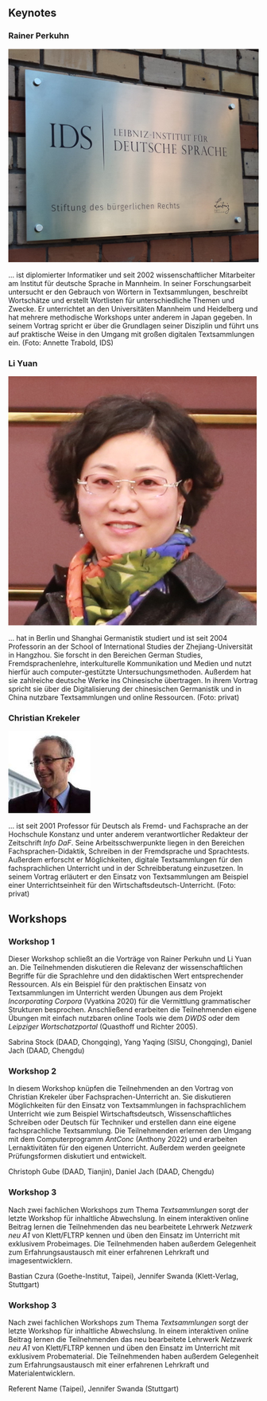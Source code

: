 ## Keynotes

### Rainer Perkuhn

<div class="containerImgBio">
  
  <div>
    <img src='images/img_ids.jpg' class='portrait'>
  </div>

  <p class="bio">
  ... ist diplomierter Informatiker und seit 2002 wissenschaftlicher Mitarbeiter am Institut für deutsche Sprache in Mannheim. In seiner Forschungsarbeit untersucht er den Gebrauch von Wörtern in Textsammlungen, beschreibt Wortschätze und erstellt Wortlisten für unterschiedliche Themen und Zwecke. Er unterrichtet an den Universitäten Mannheim und Heidelberg und hat mehrere methodische Workshops unter anderem in Japan gegeben. In seinem Vortrag spricht er über die Grundlagen seiner Disziplin und führt uns auf praktische Weise in den Umgang mit großen digitalen Textsammlungen ein. (Foto: Annette Trabold, IDS)
  </p>
</div>

### Li Yuan

<div class="containerImgBio">

  <div>
    <img src='images/img_li.jpg' class='portrait'>
  </div>
  
  <p class="bio">
  ... hat in Berlin und Shanghai Germanistik studiert und ist seit 2004 Professorin an der School of International Studies der Zhejiang-Universität in Hangzhou. Sie forscht in den Bereichen German Studies, Fremdsprachenlehre, interkulturelle Kommunikation und Medien und nutzt hierfür auch computer-gestützte Untersuchungsmethoden. Außerdem hat sie zahlreiche deutsche Werke ins Chinesische übertragen. In ihrem Vortrag spricht sie über die Digitalisierung der chinesischen Germanistik und in China nutzbare Textsammlungen und online Ressourcen. (Foto: privat)
  </p>
</div>

### Christian Krekeler

<div class="containerImgBio">

  <div>
    <img src='images/img_krekeler.jpg' class='portrait'>
  </div>
  
  <p class="bio">
  ... ist seit 2001 Professor für Deutsch als Fremd- und Fachsprache an der Hochschule Konstanz und unter anderem verantwortlicher Redakteur der Zeitschrift <i>Info DaF</i>. Seine Arbeitsschwerpunkte liegen in den Bereichen Fachsprachen-Didaktik, Schreiben in der Fremdsprache und Sprachtests. Außerdem erforscht er Möglichkeiten, digitale Textsammlungen für den fachsprachlichen Unterricht und in der Schreibberatung einzusetzen. In seinem Vortrag erläutert er den Einsatz von Textsammlungen am Beispiel einer Unterrichtseinheit für den Wirtschaftsdeutsch-Unterricht. (Foto: privat)
  </p>
</div>

## Workshops

### Workshop 1

Dieser Workshop schließt an die Vorträge von Rainer Perkuhn und Li Yuan an. Die Teilnehmenden diskutieren die Relevanz der wissenschaftlichen Begriffe für die Sprachlehre und den didaktischen Wert entsprechender Ressourcen. Als ein Beispiel für den praktischen Einsatz von Textsammlungen im Unterricht werden Übungen aus dem Projekt *Incorporating Corpora* (Vyatkina 2020) für die Vermittlung grammatischer Strukturen besprochen. Anschließend erarbeiten die Teilnehmenden eigene Übungen mit einfach nutzbaren online Tools wie dem *DWDS* oder dem *Leipziger Wortschatzportal* (Quasthoff und Richter 2005). 

Sabrina Stock (DAAD, Chongqing), Yang Yaqing (SISU, Chongqing), Daniel Jach (DAAD, Chengdu)  

### Workshop 2

In diesem Workshop knüpfen die Teilnehmenden an den Vortrag von Christian Krekeler über Fachsprachen-Unterricht an. Sie diskutieren Möglichkeiten für den Einsatz von Textsammlungen in fachsprachlichem Unterricht wie zum Beispiel Wirtschaftsdeutsch, Wissenschaftliches Schreiben oder Deutsch für Techniker und erstellen dann eine eigene fachsprachliche Textsammlung. Die Teilnehmenden erlernen den Umgang mit dem Computerprogramm *AntConc* (Anthony 2022) und erarbeiten Lernaktivitäten für den eigenen Unterricht. Außerdem werden geeignete Prüfungsformen diskutiert und entwickelt. 

Christoph Gube (DAAD, Tianjin), Daniel Jach (DAAD, Chengdu)

### Workshop 3

Nach zwei fachlichen Workshops zum Thema *Textsammlungen* sorgt der letzte Workshop für inhaltliche Abwechslung. In einem interaktiven online Beitrag lernen die Teilnehmenden das neu bearbeitete Lehrwerk *Netzwerk neu A1* von Klett/FLTRP kennen und üben den Einsatz im Unterricht mit exklusivem Probeimages. Die Teilnehmenden haben außerdem Gelegenheit zum Erfahrungsaustausch mit einer erfahrenen Lehrkraft und imagesentwicklern. 

Bastian Czura (Goethe-Institut, Taipei), Jennifer Swanda (Klett-Verlag, Stuttgart)

### Workshop 3

Nach zwei fachlichen Workshops zum Thema *Textsammlungen* sorgt der letzte Workshop für inhaltliche Abwechslung. In einem interaktiven online Beitrag lernen die Teilnehmenden das neu bearbeitete Lehrwerk *Netzwerk neu A1* von Klett/FLTRP kennen und üben den Einsatz im Unterricht mit exklusivem Probematerial. Die Teilnehmenden haben außerdem Gelegenheit zum Erfahrungsaustausch mit einer erfahrenen Lehrkraft und Materialentwicklern. 

Referent Name (Taipei), Jennifer Swanda (Stuttgart)